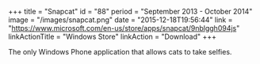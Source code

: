 +++
title = "Snapcat"
id = "88"
period = "September 2013 - October 2014"
image = "/images/snapcat.png"
date = "2015-12-18T19:56:44"
link = "https://www.microsoft.com/en-us/store/apps/snapcat/9nblggh094js"
linkActionTitle = "Windows Store"
linkAction = "Download"
+++

The only Windows Phone application that allows cats to take selfies.
